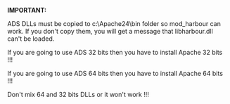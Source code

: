 **IMPORTANT:**

ADS DLLs must be copied to c:\Apache24\bin folder so mod_harbour can work. If you don't copy them, you will get a message
that libharbour.dll can't be loaded.

If you are going to use ADS 32 bits then you have to install Apache 32 bits !!!

If you are going to use ADS 64 bits then you have to install Apache 64 bits !!!

Don't mix 64 and 32 bits DLLs or it won't work !!!
